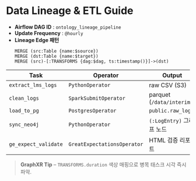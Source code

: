 # Data Lineage & ETL Guide

- **Airflow DAG ID** : `ontology_lineage_pipeline`
- **Update Frequency** : `@hourly`
- **Lineage Edge 패턴**
  ```cypher
  MERGE (src:Table {name:$source})
  MERGE (dst:Table {name:$target})
  MERGE (src)-[:TRANSFORMS {dag:$dag, ts:timestamp()}]->(dst)
  ```

| Task                 | Operator                    | Output                     |
| -------------------- | --------------------------- | -------------------------- |
| `extract_lms_logs`   | `PythonOperator`            | raw CSV (S3)               |
| `clean_logs`         | `SparkSubmitOperator`       | parquet (`/data/interim/`) |
| `load_to_pg`         | `PostgresOperator`          | `public.raw_logs`          |
| `sync_neo4j`         | `PythonOperator`            | `(:LogEntry)` 그래프 노드       |
| `ge_expect_validate` | `GreatExpectationsOperator` | HTML 검증 리포트                |

> **GraphXR Tip** – `TRANSFORMS.duration` 색상 매핑으로 병목 태스크 시각 즉시 파악. 